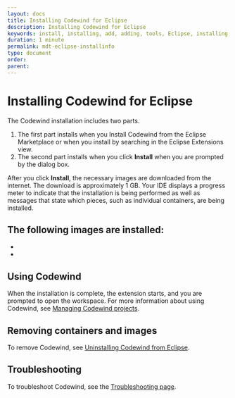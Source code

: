 ```yaml
---
layout: docs
title: Installing Codewind for Eclipse
description: Installing Codewind for Eclipse
keywords: install, installing, add, adding, tools, Eclipse, installing Codewind for Eclipse
duration: 1 minute
permalink: mdt-eclipse-installinfo
type: document
order: 
parent: 
---
```


# Installing Codewind for Eclipse

The Codewind installation includes two parts.
1. The first part installs when you Install Codewind from the Eclipse Marketplace or when you install by searching in the Eclipse Extensions view.
2. The second part installs when you click **Install** when you are prompted by the dialog box.

After you click **Install**, the necessary images are downloaded from the internet. The download is approximately 1 GB. Your IDE displays a progress meter to indicate that the installation is being performed as well as messages that state which pieces, such as individual containers, are being installed.

The following images are installed:
-
-
-

## Using Codewind
When the installation is complete, the extension starts, and you are prompted to open the workspace. For more information about using Codewind, see [Managing Codewind projects](mdteclipsemanagingprojects.html).

## Removing containers and images
To remove Codewind, see [Uninstalling Codewind from Eclipse](mdteclipseuninstall.html).

## Troubleshooting
To troubleshoot Codewind, see the [Troubleshooting page](troubleshooting.html).